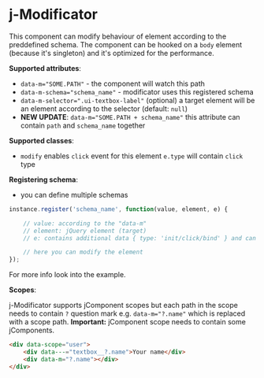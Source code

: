 # j-Modificator

This component can modify behaviour of element according to the preddefined schema. The component can be hooked on a `body` element (because it's singleton) and it's optimized for the performance.

__Supported attributes__:

- `data-m="SOME.PATH"` - the component will watch this path
- `data-m-schema="schema_name"` - modificator uses this registered schema
- `data-m-selector=".ui-textbox-label"` (optional) a target element will be an element according to the selector (default: `null`)
- __NEW UPDATE__: `data-m="SOME.PATH + schema_name"` this attribute can contain `path` and `schema_name` together

__Supported classes__:

- `modify` enables `click` event for this element `e.type` will contain `click` type

__Registering schema__:

- you can define multiple schemas

```javascript
instance.register('schema_name', function(value, element, e) {

    // value: according to the "data-m"
    // element: jQuery element (target)
    // e: contains additional data { type: 'init/click/bind' } and can be used as a repository

    // here you can modify the element
});
```

For more info look into the example.

__Scopes__:

j-Modificator supports jComponent scopes but each path in the scope needs to contain `?` question mark e.g. `data-m="?.name"` which is replaced with a scope path. __Important:__ jComponent scope needs to contain some jComponents.

```html
<div data-scope="user">
	<div data---="textbox__?.name">Your name</div>
	<div data-m="?.name"></div>
</div>
```
